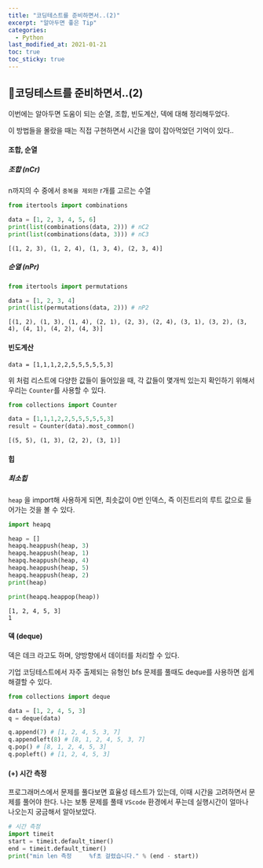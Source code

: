 ```yaml
---
title: "코딩테스트를 준비하면서..(2)"
excerpt: "알아두면 좋은 Tip"
categories:
  - Python
last_modified_at: 2021-01-21
toc: true
toc_sticky: true
---
```


## 🤞코딩테스트를 준비하면서..(2)

이번에는 알아두면 도움이 되는 순열, 조합, 빈도계산, 덱에 대해 정리해두었다.

이 방법들을 몰랐을 때는 직접 구현하면서 시간을 많이 잡아먹었던 기억이 있다..



#### 조합, 순열

##### 조합 (nCr)

n까지의 수 중에서 `중복을 제외한` r개를 고르는 수열

```python
from itertools import combinations

data = [1, 2, 3, 4, 5, 6]
print(list(combinations(data, 2))) # nC2
print(list(combinations(data, 3))) # nC3
```

```
[(1, 2, 3), (1, 2, 4), (1, 3, 4), (2, 3, 4)]
```

##### 순열 (nPr)

```python
from itertools import permutations

data = [1, 2, 3, 4]
print(list(permutations(data, 2))) # nP2
```

```
[(1, 2), (1, 3), (1, 4), (2, 1), (2, 3), (2, 4), (3, 1), (3, 2), (3, 4), (4, 1), (4, 2), (4, 3)]
```



#### 빈도계산

```
data = [1,1,1,2,2,5,5,5,5,5,3]
```

위 처럼 리스트에 다양한 값들이 들어있을 때, 각 값들이 몇개씩 있는지 확인하기 위해서 우리는 `Counter`를 사용할 수 있다.

```python
from collections import Counter

data = [1,1,1,2,2,5,5,5,5,5,3]
result = Counter(data).most_common()
```

```
[(5, 5), (1, 3), (2, 2), (3, 1)]
```



#### 힙

##### 최소힙

`heap` 을 import해 사용하게 되면, 최솟값이 0번 인덱스, 즉 이진트리의 루트 값으로 들어가는 것을 볼 수 있다.

```python
import heapq

heap = []
heapq.heappush(heap, 3)  
heapq.heappush(heap, 1)  
heapq.heappush(heap, 4)  
heapq.heappush(heap, 5)  
heapq.heappush(heap, 2)
print(heap)

print(heapq.heappop(heap))
```

```
[1, 2, 4, 5, 3]
1
```



#### 덱 (deque)

덱은 데크 라고도 하며, 양방향에서 데이터를 처리할 수 있다.

기업 코딩테스트에서 자주 출제되는 유형인 bfs 문제를 풀때도 deque를 사용하면 쉽게 해결할 수 있다.

```python
from collections import deque

data = [1, 2, 4, 5, 3]
q = deque(data)

q.append(7) # [1, 2, 4, 5, 3, 7]
q.appendleft(8) # [8, 1, 2, 4, 5, 3, 7]
q.pop() # [8, 1, 2, 4, 5, 3]
q.popleft() # [1, 2, 4, 5, 3]
```



#### (+) 시간 측정

프로그래머스에서 문제를 풀다보면 효율성 테스트가 있는데, 이때 시간을 고려하면서 문제를 풀어야 한다. 나는 보통 문제를 풀때 `VScode` 환경에서 푸는데 실행시간이 얼마나 나오는지 궁금해서 알아보았다.

```python
# 시간 측정
import timeit
start = timeit.default_timer()
end = timeit.default_timer()
print("min len 측정     %f초 걸렸습니다." % (end - start))
```



